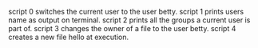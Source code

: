 script 0 switches the current user to the user betty.
script 1 prints users name as output on terminal.
script 2 prints all the groups a current user is part of.
script 3 changes the owner of a file to the user betty.
script 4 creates a new file hello at execution.

